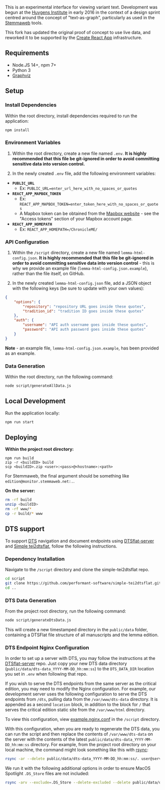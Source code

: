 This is an experimental interface for viewing variant text. Development was begun at the [Huygens Institute](http://huygens.knaw.nl/) in early 2016 in the context of a design sprint centred around the concept of "text-as-graph", particularly as used in the [Stemmaweb](https://stemmaweb.net/) tools.

This fork has updated the original proof of concept to use live data, and reworked it to be supported by the [Create React App](https://github.com/facebook/create-react-app) infrastructure.

## Requirements

-   Node.JS 14+, npm 7+
-   Python 3
-   [Graphviz](https://graphviz.org/)

## Setup

### Install Dependencies

Within the root directory, install dependencies required to run the application:

```sh
npm install
```

### Environment Variables

1. Within the root directory, create a new file named `.env`. **It is highly recommended that this file be git-ignored in order to avoid committing sensitive data into version control.**

2. In the newly created `.env` file, add the following environment variables:

-   **`PUBLIC_URL`**
    -   Ex: `PUBLIC_URL=enter_url_here_with_no_spaces_or_quotes`
-   **`REACT_APP_MAPBOX_TOKEN`**
    -   Ex: `REACT_APP_MAPBOX_TOKEN=enter_token_here_with_no_spaces_or_quotes`
    -   A Mapbox token can be obtained from the [Mapbox website](www.mapbox.com) - see the "Access tokens" section of your Mapbox account page.
-   **`REACT_APP_HOMEPATH`**
    -   Ex: `REACT_APP_HOMEPATH=/ChronicleME/`

### API Configuration

1. Within the `/script` directory, create a new file named `lemma-html-config.json`. **It is highly recommended that this file be git-ignored in order to avoid committing sensitive data into version control** - this is why we provide an example file (`lemma-html-config.json.example`), rather than the file itself, on GitHub.

2. In the newly created `lemma-html-config.json` file, add a JSON object with the following keys (be sure to update with your own values):

```json
{
    "options": {
        "repository": "repository URL goes inside these quotes",
        "tradition_id": "tradition ID goes inside these quotes"
    },
    "auth": {
        "username": "API auth username goes inside these quotes",
        "password": "API auth password goes inside these quotes"
    }
}
```

**Note** - an example file, `lemma-html-config.json.example`, has been provided as an example.

### Data Generation

Within the root directory, run the following command:

```sh
node script/generateAllData.js
```

## Local Development

Run the application locally:

```sh
npm run start
```

## Deploying

**Within the project root directory:**

```
npm run build
zip -r <buildID> build
scp <buildID>.zip <user>:<pass>@<hostname>:<path>
```

For Stemmaweb, the final argument should be something like `edition@monitor.stemmaweb.net:.`.

**On the server:**

```sh
rm -rf build
unzip <buildID>
rm -rf www/*
cp -r build/* www
```

## DTS support

To support [DTS](https://distributed-text-services.github.io/specifications/) navigation and document endpoints using [DTSflat-server](https://github.com/robcast/dtsflat-server) and [Simple tei2dtsflat](https://github.com/robcast/simple-tei2dtsflat), follow the following instructions.

### Dependency Installation

Navigate to the `/script` directory and clone the simple-tei2dtsflat repo.

```sh
cd script
git clone https://github.com/performant-software/simple-tei2dtsflat.git
cd ..
```

### DTS Data Generation

From the project root directory, run the following command:

```sh
node script/generateDtsData.js
```

This will create a new timestamped directory in the `public/data` folder, containing a DTSFlat file structure of all manuscripts and the lemma edition.

### DTS Endpoint Nginx Configuration

In order to set up a server with DTS, you may follow the instructions at the [DTSflat-server](https://github.com/robcast/dtsflat-server) repo. Just copy your new DTS data directory (`public/data/dts-data_YYYY-MM-DD_hh:mm:ss`) to the `DTS_DATA_DIR` location you set in `.env` when following that repo.

If you wish to serve the DTS endpoints from the same server as the critical edition, you may need to modify the Nginx configuration. For example, our development server uses the following configuration to serve the DTS endpoints from `/dts`, pulling data from the `/var/www/dts-data` directory. It is appended as a second `location` block, in addition to the block for `/` that serves the critical edition static site from the `/var/www/html` directory.

To view this configuration, view [example.nginx.conf](script/example.nginx.conf) in the `/script` directory.

With this configuration, when you are ready to regenerate the DTS data, you can run the script and then replace the contents of `/var/www/dts-data` on the server with the contents of the latest `public/data/dts-data_YYYY-MM-DD_hh:mm:ss` directory. For example, from the project root directory on your local machine, the command might look something like this with [rsync](https://www.digitalocean.com/community/tutorials/how-to-use-rsync-to-sync-local-and-remote-directories):

```sh
rsync -ar --delete public/data/dts-data_YYYY-MM-DD_hh:mm:ss/. user@server:/var/www/dts-data
```

We run it with the following additional options in order to ensure MacOS Spotlight `.DS_Store` files are not included:

```sh
rsync -arv --exclude=.DS_Store --delete-excluded --delete public/data/dts-data_YYYY-MM-DD_hh:mm:ss/. user@server:/var/www/dts-data
```
